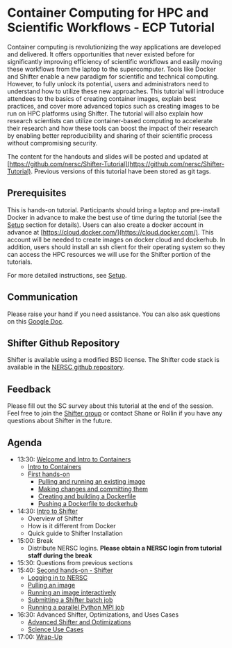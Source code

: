 # Container Computing for HPC and Scientific Workflows - ECP Tutorial

Container computing is revolutionizing the way applications are developed and delivered. It offers opportunities that never existed before for significantly improving efficiency of scientific workflows and easily moving these workflows from the laptop to the supercomputer. Tools like Docker and Shifter enable a new paradigm for scientific and technical computing. However, to fully unlock its potential, users and administrators need to understand how to utilize these new approaches. This tutorial will introduce attendees to the basics of creating container images, explain best practices, and cover more advanced topics such as creating images to be run on HPC platforms using Shifter. The tutorial will also explain how research scientists can utilize container-based computing to accelerate their research and how these tools can boost the impact of their research by enabling better reproducibility and sharing of their scientific process without compromising security.  

The content for the handouts and slides will be posted and updated at [https://github.com/nersc/Shifter-Tutorial](https://github.com/nersc/Shifter-Tutorial). Previous versions of this tutorial have been stored as git tags.

## Prerequisites

This is hands-on tutorial. Participants should bring a laptop and pre-install Docker in advance to make the best use of time during the tutorial (see the [Setup](setup.md) section for details). Users can also create a docker account in advance at [https://cloud.docker.com/](https://cloud.docker.com/). This account will be needed to create images on docker cloud and dockerhub. In addition, users should install an ssh client for their operating system so they can access the HPC resources we will use for the Shifter portion of the tutorials.

For more detailed instructions, see [Setup](setup.md).

## Communication
Please raise your hand if you need assistance. You can also ask questions on this [Google Doc](https://docs.google.com/document/d/18N_yE7D7hAvrbpuhfhnjc1M-Eok6nE9d4IxrHeuqMgo/edit?usp=sharing).

## Shifter Github Repository
Shifter is available using a modified BSD license. The Shifter code stack is available in the [NERSC github repository](https://github.com/NERSC/shifter).

## Feedback
Please fill out the SC survey about this tutorial at the end of the session.
Feel free to join the [Shifter group](https://groups.google.com/forum/#!forum/shifter-hpc) or contact Shane or Rollin if you have any questions about Shifter in the future.

## Agenda

- 13:30: [Welcome and Intro to Containers](00-intro.md)
    - [Intro to Containers](https://github.com/NERSC/Shifter-Tutorial/raw/master/presentations/Intro_to_Containers.pdf)
    - [First hands-on](01-hands-on.md)
      - [Pulling and running an existing image](01-hands-on.md#pulling-and-running-an-existing-image)
      - [Making changes and committing them](01-hands-on.md#making-changes-and-committing-them)
      - [Creating and building a Dockerfile](01-hands-on.md#creating-and-building-a-dockerfile)
      - [Pushing a Dockerfile to dockerhub](01-hands-on.md#pushing-a-dockerfile-to-dockerhub)
- 14:30: [Intro to Shifter](02-shifter.md)
    - Overview of Shifter
    - How is it different from Docker
    - Quick guide to Shifter Installation
- 15:00: Break
    - Distribute NERSC logins. **Please obtain a NERSC login from tutorial staff during the break**
- 15:30: Questions from previous sections
- 15:40: [Second hands-on - Shifter](03-hands-on.md)
    - [Logging in to NERSC](03-hands-on.md#logging-in-to-nersc)
    - [Pulling an image](03-hands-on.md#pulling-an-image)
    - [Running an image interactively](03-hands-on.md#running-an-image-interactively)
    - [Submitting a Shifter batch job](03-hands-on.md#submitting-a-shifter-batch-job)
    - [Running a parallel Python MPI job](03-hands-on.md#running-a-parallel-python-mpi-job)
- 16:30: Advanced Shifter, Optimizations, and Uses Cases
    - [Advanced Shifter and Optimizations](https://github.com/NERSC/Shifter-Tutorial/raw/master/presentations/Shifter-Advanced-Optimizations.pdf)
    - [Science Use Cases](https://github.com/NERSC/Shifter-Tutorial/raw/master/presentations/SC_use_slides.pdf)
- 17:00: [Wrap-Up](06-wrap-up.md)
